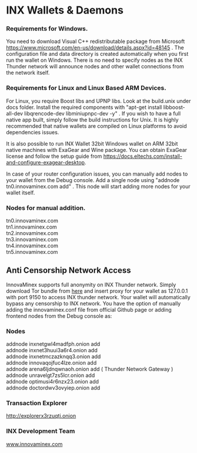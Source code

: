 # INX Wallets & Daemons

### Requirements for Windows.

You need to download Visual C++ redistributable package from Microsoft https://www.microsoft.com/en-us/download/details.aspx?id=48145 . The configuration file and data directory is created automatically when you first run the wallet on Windows. There is no need to specify nodes as the INX Thunder network will announce nodes and other wallet connections from the network itself. 

### Requirements for Linux and Linux Based ARM Devices.

For Linux, you require Boost libs and UPNP libs. Look at the build.unix under docs folder. Install the required components with "apt-get install libboost-all-dev libqrencode-dev libminiupnpc-dev -y" . If you wish to have a full native app built, simply follow the build instructions for Unix. It is highly recommended that native wallets are compiled on Linux platforms to avoid dependencies issues.

It is also possible to run INX Wallet 32bit Windows wallet on ARM 32bit native machines with ExaGear and Wine package. You can obtain ExaGear license and follow the setup guide from https://docs.eltechs.com/install-and-configure-exagear-desktop.

In case of your router configuration issues, you can manually add nodes to your wallet from the Debug console. Add a single node using "addnode tn0.innovaminex.com add" . This node will start adding more nodes for your wallet itself.

### Nodes for manual addition.

tn0.innovaminex.com <br>
tn1.innovaminex.com <br> 
tn2.innovaminex.com <br>
tn3.innovaminex.com <br>
tn4.innovaminex.com <br>
tn5.innovaminex.com <br>

## Anti Censorship Network Access

InnovaMinex supports full anonymity on INX Thunder network. Simply download Tor bundle  from [here](https://innovaminex.com/tor/torbrowser-install-7.5.6_en-US.exe) and insert proxy for your wallet as 127.0.0.1 with port 9150 to access INX thunder network. Your wallet will automatically bypass any censorship to INX network. You have the option of manually adding the innovaminex.conf file from official Github page or adding frontend nodes from the Debug console as:

### Nodes

addnode inxnetgwl4madfph.onion add <br>
addnode inxnet3huui3a6r4.onion add <br>
addnode inxnetmczazknqq3.onion add <br>
addnode innovaqojfuc4lze.onion add <br>
addnode arena6ljdnqwnaoh.onion add ( Thunder Network Gateway ) <br> 
addnode unravelgt7zs5lcr.onion add <br>
addnode optimusi4r6nzx23.onion add <br>
addnode doctordwv3ovyiep.onion add <br>

### Transaction Explorer

http://explorerx3rzuqtj.onion

### INX Development Team
www.innovaminex.com
